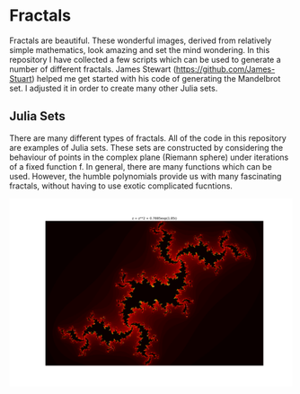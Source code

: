 # Fractals

Fractals are beautiful. These wonderful images, derived from relatively simple mathematics, look amazing and set the mind wondering. In this repository I have collected a few scripts which can be used to generate a number of different fractals. James Stewart (https://github.com/James-Stuart) helped me get started with his code of generating the Mandelbrot set. I adjusted it in order to create many other Julia sets. 

## Julia Sets

There are many different types of fractals. All of the code in this repository are examples of Julia sets. These sets are constructed by considering the behaviour of points in the complex plane (Riemann sphere) under iterations of a fixed function f. In general, there are many functions which can be used. However, the humble polynomials provide us with many fascinating fractals, without having to use exotic complicated fucntions. 

![Example of Julia set](https://github.com/epicurithmetic/fractals/blob/master/julia1_withEQ.png)
